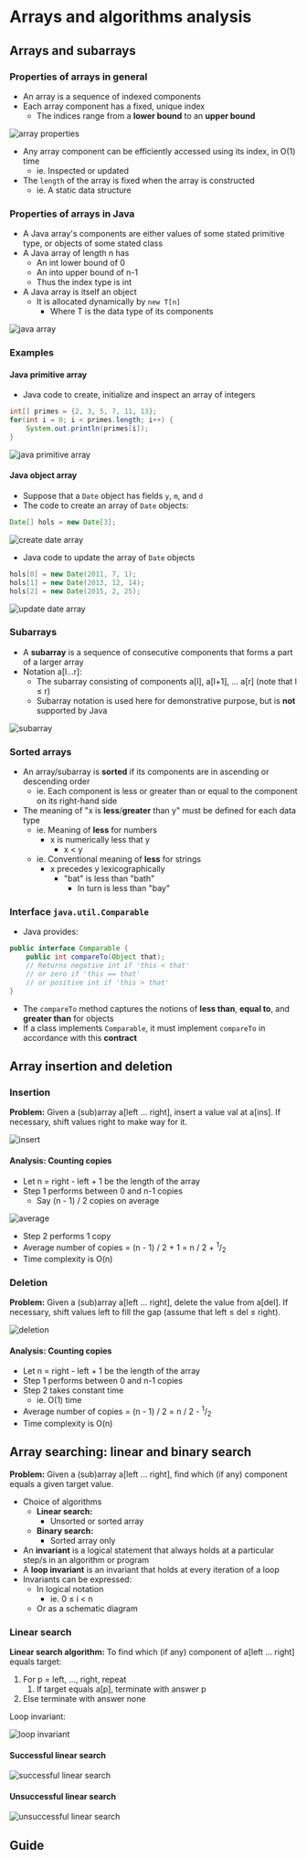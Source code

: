 # Arrays and algorithms analysis

## Arrays and subarrays

### Properties of arrays in general

- An array is a sequence of indexed components
- Each array component has a fixed, unique index
	- The indices range from a **lower bound** to an **upper bound**

![array properties](http://snag.gy/Sv5S9.jpg)

- Any array component can be efficiently accessed using its index, in O(1) time
	- ie. Inspected or updated
- The `length` of the array is fixed when the array is constructed
	- ie. A static data structure

### Properties of arrays in Java

- A Java array's components are either values of some stated primitive type, or objects of some stated class
- A Java array of length n has
	- An int lower bound of 0
	- An into upper bound of n-1
	- Thus the index type is int
- A Java array is itself an object
	- It is allocated dynamically by `new T[n]`
		- Where T is the data type of its components

![java array](http://snag.gy/cib5G.jpg)

### Examples

#### Java primitive array

- Java code to create, initialize and inspect an array of integers

``` java
int[] primes = {2, 3, 5, 7, 11, 13};
for(int i = 0; i < primes.length; i++) {
	System.out.println(primes[i]);
}
```

![java primitive array](http://snag.gy/Rmm3c.jpg)

#### Java object array

- Suppose that a `Date` object has fields `y`, `m`, and `d`
- The code to create an array of `Date` objects:

```java
Date[] hols = new Date[3];
```

![create date array](http://snag.gy/sY7jK.jpg)

- Java code to update the array of `Date` objects

``` java
hols[0] = new Date(2011, 7, 1);
hols[1] = new Date(2013, 12, 14);
hols[2] = new Date(2015, 2, 25);
```

![update date array](http://snag.gy/VaXUY.jpg)

### Subarrays

- A **subarray** is a sequence of consecutive components that forms a part of a larger array
- Notation a[l...r]:
	- The subarray consisting of components a[l], a[l+1], ... a[r] (note that l &le; r)
	- Subarray notation is used here for demonstrative purpose, but is **not** supported by Java

![subarray](http://snag.gy/4TL9Q.jpg)

### Sorted arrays

- An array/subarray is **sorted** if its components are in ascending or descending order
	- ie. Each component is less or greater than or equal to the component on its right-hand side
- The meaning of "x is **less**/**greater** than y" must be defined for each data type
	- ie. Meaning of **less** for numbers
		- x is numerically less that y
			- x < y
	- ie. Conventional meaning of **less** for strings
		- x precedes y lexicographically
			- "bat" is less than "bath"
				- In turn is less than "bay"

### Interface `java.util.Comparable`

- Java provides:

``` java
public interface Comparable {
	public int compareTo(Object that);
	// Returns negative int if 'this < that'
	// or zero if 'this == that'
	// or positive int if 'this > that'
}
```

- The `compareTo` method captures the notions of **less than**, **equal to**, and **greater than** for objects
- If a class implements `Comparable`, it must implement `compareTo` in accordance with this **contract**

## Array insertion and deletion

### Insertion

**Problem:** Given a (sub)array a[left ... right], insert a value val at a[ins]. If necessary, shift values right to make way for it.

![insert](http://i.imgur.com/JZfQR8V.gif)

#### Analysis: Counting copies

- Let n = right - left + 1 be the length of the array
- Step 1 performs between 0 and n-1 copies
	- Say (n - 1) / 2 copies on average

![average](http://snag.gy/31r68.jpg)

- Step 2 performs 1 copy
- Average number of copies = (n - 1) / 2 + 1 = n / 2 + <sup>1</sup>/<sub>2</sub>
- Time complexity is O(n)

### Deletion

**Problem:** Given a (sub)array a[left ... right], delete the value from a[del]. If necessary, shift values left to fill the gap (assume that left &le; del &le; right).

![deletion](http://i.imgur.com/nKPNSMa.gif)

#### Analysis: Counting copies

- Let n = right - left + 1 be the length of the array
- Step 1 performs between 0 and n-1 copies
- Step 2 takes constant time
	- ie. O(1) time
- Average number of copies = (n - 1) / 2 = n / 2 - <sup>1</sup>/<sub>2</sub>
- Time complexity is O(n)

## Array searching: linear and binary search

**Problem:** Given a (sub)array a[left ... right], find which (if any) component equals a given target value.

- Choice of algorithms
	- **Linear search:**
		- Unsorted or sorted array
	- **Binary search:**
		- Sorted array only
- An **invariant** is a logical statement that always holds at a particular step/s in an algorithm or program
- A **loop invariant** is an invariant that holds at every iteration of a loop
- Invariants can be expressed:
	- In logical notation
		- ie. 0 &le; i < n
	- Or as a schematic diagram

### Linear search

**Linear search algorithm:** To find which (if any) component of a[left ... right] equals target:

1. For p = left, ..., right, repeat
	1. If target equals a[p], terminate with answer p
2. Else terminate with answer none

Loop invariant:

![loop invariant](http://snag.gy/jKAbj.jpg)

#### Successful linear search

![successful linear search](http://i.imgur.com/QQcyoC0.gif)

#### Unsuccessful linear search

![unsuccessful linear search](http://i.imgur.com/Iy96Pyw.gif)

## Guide
